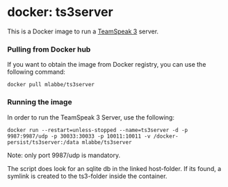 # docker: ts3server

This is a Docker image to run a [TeamSpeak 3](http://teamspeak.com/) server.

### Pulling from Docker hub
If you want to obtain the image from Docker registry, you can use the following command:
```
docker pull mlabbe/ts3server
```
### Running the image
In order to run the TeamSpeak 3 Server, use the following:
```
docker run --restart=unless-stopped --name=ts3server -d -p 9987:9987/udp -p 30033:30033 -p 10011:10011 -v /docker-persist/ts3server:/data mlabbe/ts3server
```

Note: only port 9987/udp is mandatory.

The script does look for an sqlite db in the linked host-folder.
If its found, a symlink is created to the ts3-folder inside the container.
